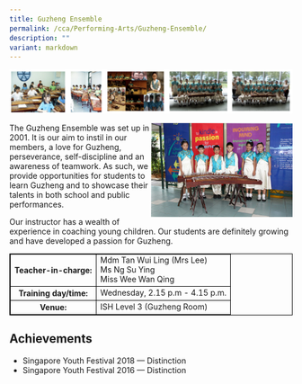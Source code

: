 ```yaml
---
title: Guzheng Ensemble
permalink: /cca/Performing-Arts/Guzheng-Ensemble/
description: ""
variant: markdown
---
```

<style>
table {
  border-collapse: collapse;
  border: 1px solid black;
} 

th,td {
  border: 1px solid black;
}
table.c {
  table-layout: auto;
  width: 100%;  
}
	</style>
![](/images/guzheng.png)

<img src="/images/ge6.jpeg" style="width:50%;float:right">
		 
The Guzheng Ensemble was set up in 2001. It is our aim to instil in our members, a love for Guzheng, perseverance, self-discipline and an awareness of teamwork. As such, we provide opportunities for students to learn Guzheng and to showcase their talents in both school and public performances.  
  
Our instructor has a wealth of experience in coaching young children. Our students are definitely growing and have developed a passion for Guzheng.
<br>
<table class="c">
  <tbody><tr>
    <th>Teacher-in-charge:</th>
    <td>Mdm Tan Wui Ling (Mrs Lee)<br>Ms Ng Su Ying<br>Miss Wee Wan Qing</td>
  </tr>
  <tr>
    <th>Training day/time:</th>
    <td>Wednesday, 2.15 p.m - 4.15 p.m.</td>
  </tr>
  <tr>
    <th>Venue:</th>
    <td>ISH Level 3 (Guzheng Room)</td>
  </tr>
</tbody></table>



Achievements
------------

*   Singapore Youth Festival 2018 — Distinction
*   Singapore Youth Festival 2016 — Distinction